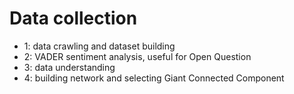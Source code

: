 # Data collection

+ 1: data crawling and dataset building
+ 2: VADER sentiment analysis, useful for Open Question
+ 3: data understanding
+ 4: building network and selecting Giant Connected Component